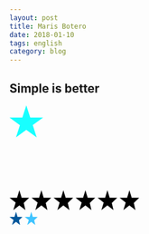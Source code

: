 ```yaml
---
layout: post
title: Maris Botero
date: 2018-01-10
tags: english
category: blog
---
```


Simple is better
-----------

 
  <section>
    <div class="loader loader-2">
      <svg class="loader-star" xmlns="http://www.w3.org/2000/svg" xmlns:xlink="http://www.w3.org/1999/xlink" version="1.1">
            <polygon points="29.8 0.3 22.8 21.8 0 21.8 18.5 35.2 11.5 56.7 29.8 43.4 48.2 56.7 41.2 35.1 59.6 21.8 36.8 21.8 " fill="#18ffff" />
         </svg>
      <div class="loader-circles"></div>
    </div>
  </section>
  <section>
    <div class="loader loader-21">
      <div class="css-times times1"></div>
      <div class="css-times times2"></div>
      <div class="css-times times3"></div>
    </div>
  </section>
  <section>
    <div class="loader loader-7">
      <div class="line line1"></div>
      <div class="line line2"></div>
      <div class="line line3"></div>
    </div>
  </section>
  <section>
    <div class="loader loader-18">
      <div class="css-star star1"></div>
      <div class="css-star star2"></div>
      <div class="css-star star3"></div>
      <div class="css-star star4"></div>
      <div class="css-star star5"></div>
      <div class="css-star star6"></div>
      <div class="css-star star7"></div>
      <div class="css-star star8"></div>
    </div>
  </section>
  <section>
    <div class="loader loader-5">
      <div class="loader-pacman"></div>
    </div>
  </section>

  <section>
    <div class="loader loader-4"></div>
  </section>
  <section>
    <div class="loader loader-17">
      <div class="css-square square1"></div>
      <div class="css-square square2"></div>
      <div class="css-square square3"></div>
      <div class="css-square square4"></div>
      <div class="css-square square5"></div>
      <div class="css-square square6"></div>
      <div class="css-square square7"></div>
      <div class="css-square square8"></div>
    </div>
  </section>


  <section>
    <div class="loader loader-12">
      <svg class="loader-star star1" version="1.1" xmlns="http://www.w3.org/2000/svg" xmlns:xlink="http://www.w3.org/1999/xlink" x="0px" y="0px" width="35px" height="35px" viewBox="0 0 23.172 23.346" xml:space="preserve">
            <polygon points="11.586,0 8.864,8.9 0,8.9 7.193,14.447 4.471,23.346 11.586,17.84 18.739,23.346 16.77,14.985 23.172,8.9 14.306,8.9" />
         </svg>
      <svg class="loader-star star2" version="1.1" xmlns="http://www.w3.org/2000/svg" xmlns:xlink="http://www.w3.org/1999/xlink" x="0px" y="0px" width="35px" height="35px" viewBox="0 0 23.172 23.346" xml:space="preserve">
            <polygon points="11.586,0 8.864,8.9 0,8.9 7.193,14.447 4.471,23.346 11.586,17.84 18.739,23.346 16.77,14.985 23.172,8.9 14.306,8.9" />
         </svg>
      <svg class="loader-star star3" version="1.1" xmlns="http://www.w3.org/2000/svg" xmlns:xlink="http://www.w3.org/1999/xlink" x="0px" y="0px" width="35px" height="35px" viewBox="0 0 23.172 23.346" xml:space="preserve">
            <polygon points="11.586,0 8.864,8.9 0,8.9 7.193,14.447 4.471,23.346 11.586,17.84 18.739,23.346 16.77,14.985 23.172,8.9 14.306,8.9" />
         </svg>
      <svg class="loader-star star4" version="1.1" xmlns="http://www.w3.org/2000/svg" xmlns:xlink="http://www.w3.org/1999/xlink" x="0px" y="0px" width="35px" height="35px" viewBox="0 0 23.172 23.346" xml:space="preserve">
            <polygon points="11.586,0 8.864,8.9 0,8.9 7.193,14.447 4.471,23.346 11.586,17.84 18.739,23.346 16.77,14.985 23.172,8.9 14.306,8.9" />
         </svg>
      <svg class="loader-star star5" version="1.1" xmlns="http://www.w3.org/2000/svg" xmlns:xlink="http://www.w3.org/1999/xlink" x="0px" y="0px" width="35px" height="35px" viewBox="0 0 23.172 23.346" xml:space="preserve">
            <polygon points="11.586,0 8.864,8.9 0,8.9 7.193,14.447 4.471,23.346 11.586,17.84 18.739,23.346 16.77,14.985 23.172,8.9 14.306,8.9" />
         </svg>
      <svg class="loader-star star6" version="1.1" xmlns="http://www.w3.org/2000/svg" xmlns:xlink="http://www.w3.org/1999/xlink" x="0px" y="0px" width="35px" height="35px" viewBox="0 0 23.172 23.346" xml:space="preserve">
            <polygon points="11.586,0 8.864,8.9 0,8.9 7.193,14.447 4.471,23.346 11.586,17.84 18.739,23.346 16.77,14.985 23.172,8.9 14.306,8.9" />
         </svg>
    </div>
  </section>

  <section>
    <div class="loader loader-6">
      <div class="loader-inner"></div>
    </div>
  </section>
  <section>
    <div class="loader loader-14">
      <svg class="loader-star star-small" version="1.1" xmlns="http://www.w3.org/2000/svg" xmlns:xlink="http://www.w3.org/1999/xlink" x="0px" y="0px" width="23.172px" height="23.346px" viewBox="0 0 23.172 23.346" xml:space="preserve">
            <polygon fill="#01579b" points="11.586,0 8.864,8.9 0,8.9 7.193,14.447 4.471,23.346 11.586,17.84 18.739,23.346 16.77,14.985 23.172,8.9 14.306,8.9  "></polygon>
         </svg>
      <svg class="loader-star star-big" version="1.1" xmlns="http://www.w3.org/2000/svg" xmlns:xlink="http://www.w3.org/1999/xlink" x="0px" y="0px" width="23.172px" height="23.346px" viewBox="0 0 23.172 23.346" xml:space="preserve">
            <polygon fill="#40c4ff" points="11.586,0 8.864,8.9 0,8.9 7.193,14.447 4.471,23.346 11.586,17.84 18.739,23.346 16.77,14.985 23.172,8.9 14.306,8.9  "></polygon>
         </svg>
    </div>
  </section>
  <section>
    <div class="loader loader-3">
      <div class="dot dot1"></div>
      <div class="dot dot2"></div>
      <div class="dot dot3"></div>
    </div>
  </section>
  
  <section>
    <div class="loader loader-20">
      <div class="css-diamond"></div>
    </div>
  </section>
  <section>
    <div class="loader loader-13">
      <div class="css-heart heart1"></div>
      <div class="css-heart heart2"></div>
      <div class="css-heart heart3"></div>
      <div class="css-heart heart4"></div>
    </div>
  </section>
